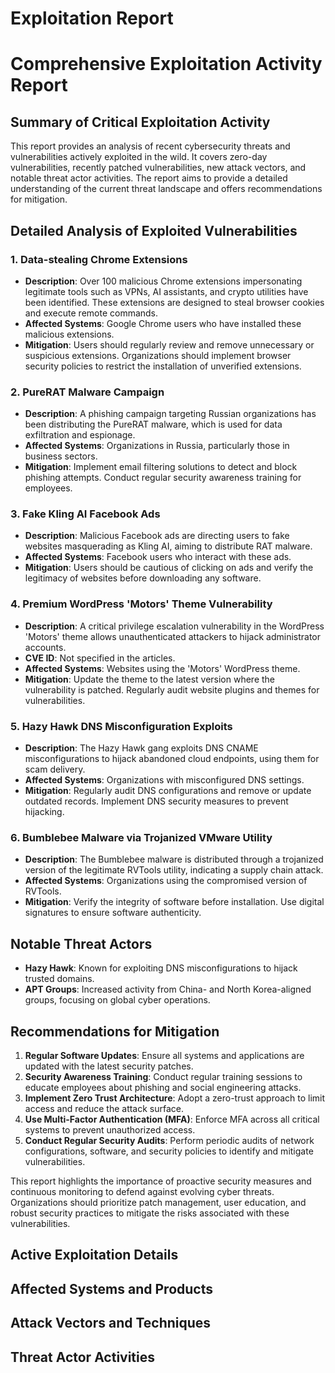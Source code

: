 # Exploitation Report

# Comprehensive Exploitation Activity Report

## Summary of Critical Exploitation Activity

This report provides an analysis of recent cybersecurity threats and vulnerabilities actively exploited in the wild. It covers zero-day vulnerabilities, recently patched vulnerabilities, new attack vectors, and notable threat actor activities. The report aims to provide a detailed understanding of the current threat landscape and offers recommendations for mitigation.

## Detailed Analysis of Exploited Vulnerabilities

### 1. Data-stealing Chrome Extensions
- **Description**: Over 100 malicious Chrome extensions impersonating legitimate tools such as VPNs, AI assistants, and crypto utilities have been identified. These extensions are designed to steal browser cookies and execute remote commands.
- **Affected Systems**: Google Chrome users who have installed these malicious extensions.
- **Mitigation**: Users should regularly review and remove unnecessary or suspicious extensions. Organizations should implement browser security policies to restrict the installation of unverified extensions.

### 2. PureRAT Malware Campaign
- **Description**: A phishing campaign targeting Russian organizations has been distributing the PureRAT malware, which is used for data exfiltration and espionage.
- **Affected Systems**: Organizations in Russia, particularly those in business sectors.
- **Mitigation**: Implement email filtering solutions to detect and block phishing attempts. Conduct regular security awareness training for employees.

### 3. Fake Kling AI Facebook Ads
- **Description**: Malicious Facebook ads are directing users to fake websites masquerading as Kling AI, aiming to distribute RAT malware.
- **Affected Systems**: Facebook users who interact with these ads.
- **Mitigation**: Users should be cautious of clicking on ads and verify the legitimacy of websites before downloading any software.

### 4. Premium WordPress 'Motors' Theme Vulnerability
- **Description**: A critical privilege escalation vulnerability in the WordPress 'Motors' theme allows unauthenticated attackers to hijack administrator accounts.
- **CVE ID**: Not specified in the articles.
- **Affected Systems**: Websites using the 'Motors' WordPress theme.
- **Mitigation**: Update the theme to the latest version where the vulnerability is patched. Regularly audit website plugins and themes for vulnerabilities.

### 5. Hazy Hawk DNS Misconfiguration Exploits
- **Description**: The Hazy Hawk gang exploits DNS CNAME misconfigurations to hijack abandoned cloud endpoints, using them for scam delivery.
- **Affected Systems**: Organizations with misconfigured DNS settings.
- **Mitigation**: Regularly audit DNS configurations and remove or update outdated records. Implement DNS security measures to prevent hijacking.

### 6. Bumblebee Malware via Trojanized VMware Utility
- **Description**: The Bumblebee malware is distributed through a trojanized version of the legitimate RVTools utility, indicating a supply chain attack.
- **Affected Systems**: Organizations using the compromised version of RVTools.
- **Mitigation**: Verify the integrity of software before installation. Use digital signatures to ensure software authenticity.

## Notable Threat Actors

- **Hazy Hawk**: Known for exploiting DNS misconfigurations to hijack trusted domains.
- **APT Groups**: Increased activity from China- and North Korea-aligned groups, focusing on global cyber operations.

## Recommendations for Mitigation

1. **Regular Software Updates**: Ensure all systems and applications are updated with the latest security patches.
2. **Security Awareness Training**: Conduct regular training sessions to educate employees about phishing and social engineering attacks.
3. **Implement Zero Trust Architecture**: Adopt a zero-trust approach to limit access and reduce the attack surface.
4. **Use Multi-Factor Authentication (MFA)**: Enforce MFA across all critical systems to prevent unauthorized access.
5. **Conduct Regular Security Audits**: Perform periodic audits of network configurations, software, and security policies to identify and mitigate vulnerabilities.

This report highlights the importance of proactive security measures and continuous monitoring to defend against evolving cyber threats. Organizations should prioritize patch management, user education, and robust security practices to mitigate the risks associated with these vulnerabilities.

## Active Exploitation Details



## Affected Systems and Products



## Attack Vectors and Techniques



## Threat Actor Activities

 